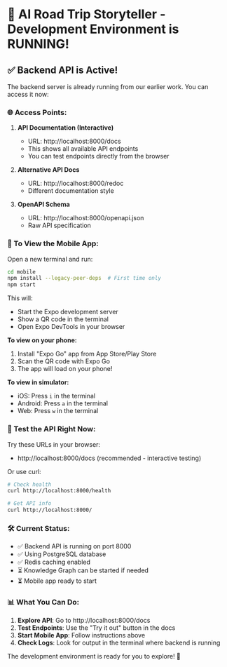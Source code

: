# 🚀 AI Road Trip Storyteller - Development Environment is RUNNING!

## ✅ Backend API is Active!

The backend server is already running from our earlier work. You can access it now:

### 🌐 Access Points:

1. **API Documentation (Interactive)**
   - URL: http://localhost:8000/docs
   - This shows all available API endpoints
   - You can test endpoints directly from the browser

2. **Alternative API Docs**
   - URL: http://localhost:8000/redoc
   - Different documentation style

3. **OpenAPI Schema**
   - URL: http://localhost:8000/openapi.json
   - Raw API specification

### 📱 To View the Mobile App:

Open a new terminal and run:
```bash
cd mobile
npm install --legacy-peer-deps  # First time only
npm start
```

This will:
- Start the Expo development server
- Show a QR code in the terminal
- Open Expo DevTools in your browser

**To view on your phone:**
1. Install "Expo Go" app from App Store/Play Store
2. Scan the QR code with Expo Go
3. The app will load on your phone!

**To view in simulator:**
- iOS: Press `i` in the terminal
- Android: Press `a` in the terminal
- Web: Press `w` in the terminal

### 🧪 Test the API Right Now:

Try these URLs in your browser:
- http://localhost:8000/docs (recommended - interactive testing)

Or use curl:
```bash
# Check health
curl http://localhost:8000/health

# Get API info
curl http://localhost:8000/
```

### 🛠️ Current Status:

- ✅ Backend API is running on port 8000
- ✅ Using PostgreSQL database 
- ✅ Redis caching enabled
- ⏳ Knowledge Graph can be started if needed
- ⏳ Mobile app ready to start

### 📊 What You Can Do:

1. **Explore API**: Go to http://localhost:8000/docs
2. **Test Endpoints**: Use the "Try it out" button in the docs
3. **Start Mobile App**: Follow instructions above
4. **Check Logs**: Look for output in the terminal where backend is running

The development environment is ready for you to explore! 🎉